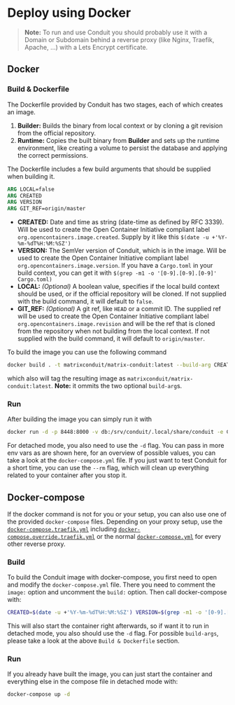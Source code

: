 # Deploy using Docker

> **Note:** To run and use Conduit you should probably use it with a Domain or Subdomain behind a reverse proxy (like Nginx, Traefik, Apache, ...) with a Lets Encrypt certificate.


## Docker

### Build & Dockerfile

The Dockerfile provided by Conduit has two stages, each of which creates an image.
1. **Builder:** Builds the binary from local context or by cloning a git revision from the official repository.
2. **Runtime:** Copies the built binary from **Builder** and sets up the runtime environment, like creating a volume to persist the database and applying the correct permissions.

The Dockerfile includes a few build arguments that should be supplied when building it.

``` Dockerfile
ARG LOCAL=false
ARG CREATED
ARG VERSION
ARG GIT_REF=origin/master
```

- **CREATED:** Date and time as string (date-time as defined by RFC 3339). Will be used to create the Open Container Initiative compliant label `org.opencontainers.image.created`. Supply by it like this `$(date -u +'%Y-%m-%dT%H:%M:%SZ')`
- **VERSION:** The SemVer version of Conduit, which is in the image. Will be used to create the Open Container Initiative compliant label `org.opencontainers.image.version`. If you have a `Cargo.toml` in your build context, you can get it with `$(grep -m1 -o '[0-9].[0-9].[0-9]' Cargo.toml)`
- **LOCAL:** *(Optional)* A boolean value, specifies if the local build context should be used, or if the official repository will be cloned. If not supplied with the build command, it will default to `false`.
- **GIT_REF:** *(Optional)* A git ref, like `HEAD` or a commit ID. The supplied ref will be used to create the Open Container Initiative compliant label `org.opencontainers.image.revision` and will be the ref that is cloned from the repository when not building from the local context. If not supplied with the build command, it will default to `origin/master`.

To build the image you can use the following command

``` bash
docker build . -t matrixconduit/matrix-conduit:latest --build-arg CREATED=$(date -u +'%Y-%m-%dT%H:%M:%SZ') --build-arg VERSION=$(grep -m1 -o '[0-9].[0-9].[0-9]' Cargo.toml)
```

which also will tag the resulting image as `matrixconduit/matrix-conduit:latest`.
**Note:** it ommits the two optional `build-arg`s.


### Run

After building the image you can simply run it with

``` bash
docker run -d -p 8448:8000 -v db:/srv/conduit/.local/share/conduit -e CONDUIT_SERVER_NAME="localhost:8000" matrixconduit/matrix-conduit:latest
```

For detached mode, you also need to use the `-d` flag. You can pass in more env vars as are shown here, for an overview of possible values, you can take a look at the `docker-compose.yml` file.
If you just want to test Conduit for a short time, you can use the `--rm` flag, which will clean up everything related to your container after you stop it.


## Docker-compose

If the docker command is not for you or your setup, you can also use one of the provided `docker-compose` files. Depending on your proxy setup, use the [`docker-compose.traefik.yml`](docker-compose.traefik.yml) including [`docker-compose.override.traefik.yml`](docker-compose.override.traefik.yml) or the normal [`docker-compose.yml`](../docker-compose.yml) for every other reverse proxy.


### Build

To build the Conduit image with docker-compose, you first need to open and modify the `docker-compose.yml` file. There you need to comment the `image:` option and uncomment the `build:` option. Then call docker-compose with:

``` bash
CREATED=$(date -u +'%Y-%m-%dT%H:%M:%SZ') VERSION=$(grep -m1 -o '[0-9].[0-9].[0-9]' Cargo.toml) docker-compose up
```

This will also start the container right afterwards, so if want it to run in detached mode, you also should use the `-d` flag. For possible `build-args`, please take a look at the above `Build & Dockerfile` section.


### Run

If you already have built the image, you can just start the container and everything else in the compose file in detached mode with:

``` bash
docker-compose up -d
```
